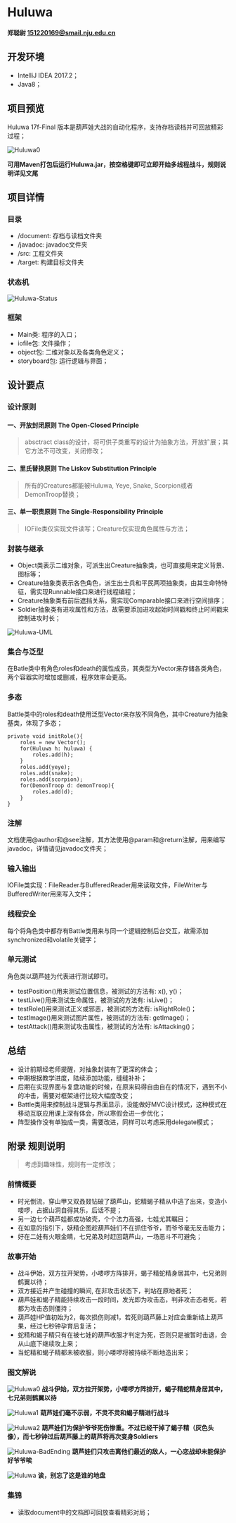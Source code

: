 # Huluwa

**郑聪尉 151220169@smail.nju.edu.cn**

## 开发环境

* IntelliJ IDEA 2017.2；
* Java8；

## 项目预览

Huluwa 17f-Final 版本是葫芦娃大战的自动化程序，支持存档读档并可回放精彩过程；

![Huluwa0](https://github.com/challvy/java-2017f-homework/raw/master/Fianl%20Project/151220169-郑聪尉/Huluwa/prtSc/Huluwa0.png)

**可用Maven打包后运行Huluwa.jar，按空格键即可立即开始多线程战斗，规则说明详见文尾**

## 项目详情

### 目录
* /document: 存档与读档文件夹
* /javadoc: javadoc文件夹
* /src: 工程文件夹
* /target: 构建目标文件夹

### 状态机

![Huluwa-Status](https://github.com/challvy/java-2017f-homework/raw/master/Fianl%20Project/151220169-郑聪尉/Huluwa/prtSc/Huluwa-Status.png)

### 框架

* Main类: 程序的入口；
* iofile包: 文件操作；
* object包: 二维对象以及各类角色定义；
* storyboard包: 运行逻辑与界面；

## 设计要点

### 设计原则

#### 一、开放封闭原则 The Open-Closed Principle
> absctract class的设计，将可供子类重写的设计为抽象方法，开放扩展；其它方法不可改变，关闭修改；

#### 二、里氏替换原则 The Liskov Substitution Principle
> 所有的Creatures都能被Huluwa, Yeye, Snake, Scorpion或者DemonTroop替换；

#### 三、单一职责原则 The Single-Responsibility Principle
> IOFile类仅实现文件读写；Creature仅实现角色属性与方法；

### 封装与继承

* Object类表示二维对象，可派生出Creature抽象类，也可直接用来定义背景、图标等；
* Creature抽象类表示各色角色，派生出士兵和平民两项抽象类，由其生命特特征，需实现Runnable接口来进行线程编程；
* Creature抽象类有前后遮挡关系，需实现Comparable接口来进行空间排序；
* Soldier抽象类有进攻属性和方法，故需要添加进攻起始时间戳和终止时间戳来控制进攻时长；

![Huluwa-UML](https://github.com/challvy/java-2017f-homework/raw/master/Fianl%20Project/151220169-郑聪尉/Huluwa/prtSc/Huluwa-UML.png)

### 集合与泛型

在Batle类中有角色roles和death的属性成员，其类型为Vector<Creature>来存储各类角色，两个容器实时增加或删减，程序效率会更高。

### 多态

Battle类中的roles和death使用泛型Vector<Creature>来存放不同角色，其中Creature为抽象基类，体现了多态；

<pre><code>private void initRole(){
    roles = new Vector<Creature>();
    for(Huluwa h: huluwa) {
        roles.add(h);
    }
    roles.add(yeye);
    roles.add(snake);
    roles.add(scorpion);
    for(DemonTroop d: demonTroop){
        roles.add(d);
    }
}
</code></pre>

### 注解

文档使用@author和@see注解，其方法使用@param和@return注解，用来编写javadoc，详情请见javadoc文件夹；

### 输入输出

IOFile类实现：FileReader与BufferedReader用来读取文件，FileWriter与BufferedWriter用来写入文件；

### 线程安全

每个将角色类中都存有Battle类用来与同一个逻辑控制后台交互，故需添加synchronized和volatile关键字；

### 单元测试

角色类以葫芦娃为代表进行测试即可。

* testPosition()用来测试位置信息，被测试的方法有: x(), y()；
* testLive()用来测试生命属性，被测试的方法有: isLive()；
* testRole()用来测试正义或邪恶，被测试的方法有: isRightRole()；
* testImage()用来测试图片属性，被测试的方法有: getImage()；
* testAttack()用来测试攻击属性，被测试的方法有: isAttacking()；

## 总结

* 设计前期经老师提醒，对抽象封装有了更深的体会；
* 中期根据教学进度，陆续添加功能，缝缝补补；
* 后期在实现界面与复盘功能的时候，在原来码得自由自在的情况下，遇到不小的冲击，需要对框架进行比较大幅度改变；
* Battle类用来控制战斗逻辑与界面显示，没能做好MVC设计模式，这种模式在移动互联应用课上深有体会，所以寒假会进一步优化；
* 阵型操作没有单独成一类，需要改进，同样可以考虑采用delegate模式；

## 附录 规则说明

> 考虑到趣味性，规则有一定修改；

### 前情概要
* 时光倒流，穿山甲又双叒叕钻破了葫芦山，蛇精蝎子精从中逃了出来，变造小喽啰，占据山洞自得其乐，后话不提；
* 另一边七个葫芦娃都成功破壳，个个法力高强，七娃尤其瞩目；
* 在如意的指引下，妖精企图趁葫芦娃们不在抓住爷爷，而爷爷毫无反击能力；
* 好在二娃有火眼金睛，七兄弟及时赶回葫芦山，一场恶斗不可避免；

### 故事开始
* 战斗伊始，双方拉开架势，小喽啰方阵排开，蝎子精蛇精身居其中，七兄弟则鹤翼以待；
* 双方接近并产生碰撞的瞬间, 在非攻击状态下，判站在原地者死；
* 葫芦娃和蝎子精能持续攻击一段时间，发光即为攻击态，判非攻击态者死，若都为攻击态则僵持；
* 葫芦娃HP值初始为2，每次损伤则减1，若死则葫芦藤上对应会重新结上葫芦果，经过七秒钟孕育后复活；
* 蛇精和蝎子精只有在被七娃的葫芦收服才判定为死，否则只是被暂时击退，会从山底下继续攻上来；
* 当蛇精和蝎子精都未被收服，则小喽啰将被持续不断地造出来；


### 图文解说
![Huluwa0](https://github.com/challvy/java-2017f-homework/raw/master/Fianl%20Project/151220169-郑聪尉/Huluwa/prtSc/Huluwa0.png)
**战斗伊始，双方拉开架势，小喽啰方阵排开，蝎子精蛇精身居其中，七兄弟则鹤翼以待**

![Huluwa1](https://github.com/challvy/java-2017f-homework/raw/master/Fianl%20Project/151220169-郑聪尉/Huluwa/prtSc/Huluwa1.png)
**葫芦娃们毫不示弱，不灵不灵和蝎子精进行战斗**

![Huluwa2](https://github.com/challvy/java-2017f-homework/raw/master/Fianl%20Project/151220169-郑聪尉/Huluwa/prtSc/Huluwa2.png)
**葫芦娃们为保护爷爷死伤惨重。不过已经干掉了蝎子精（灰色头像），而七秒钟过后葫芦藤上的葫芦将再次变身Soldiers**

![Huluwa-BadEnding](https://github.com/challvy/java-2017f-homework/raw/master/Fianl%20Project/151220169-郑聪尉/Huluwa/prtSc/Huluwa-BadEnding.png)
**葫芦娃们只攻击离他们最近的敌人，一心恋战却未能保护好爷爷唉**

![Huluwa](https://github.com/challvy/java-2017f-homework/raw/master/Fianl%20Project/151220169-郑聪尉/Huluwa/prtSc/Huluwa-HappyEnding.png)
**诶，别忘了这是谁的地盘**

### 集锦
* 读取document中的文档即可回放查看精彩对局；
